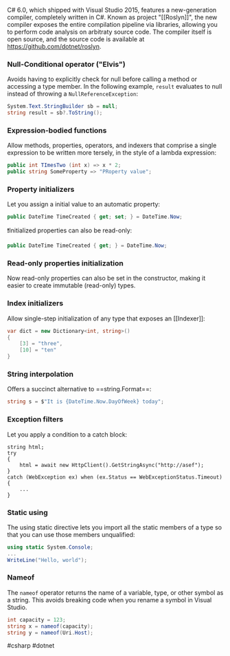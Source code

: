 C# 6.0, which shipped with Visual Studio 2015, features a new-generation compiler, completely written in C#. Known as project "[[Roslyn]]", the new compiler exposes the entire compilation pipeline via libraries, allowing you to perform code analysis on arbitraty source code. The compiler itself is open source, and the source code is available at https://github.com/dotnet/roslyn.

### Null-Conditional operator ("Elvis")

Avoids having to explicitly check for null before calling a method or accessing a type member. In the following example, `result` evaluates to null instead of throwing a `NullReferenceException`:

```csharp
System.Text.StringBuilder sb = null;
string result = sb?.ToString();
```

### Expression-bodied functions

Allow methods, properties, operators, and indexers that comprise a single expression to be written more tersely, in the style of a lambda expression:

```csharp
public int TImesTwo (int x) => x * 2;
public string SomeProperty => "PRoperty value";
```

### Property initializers

Let you assign a initial value to an automatic property:

```csharp
public DateTime TimeCreated { get; set; } = DateTime.Now;
```

❗️Initialized properties can also be read-only:

```csharp
public DateTime TimeCreated { get; } = DateTime.Now;
```

### Read-only properties initialization

Now read-only properties can also be set in the constructor, making it easier to create immutable (read-only) types.

### Index initializers

Allow single-step initialization of any type that exposes an [[Indexer]]:

```csharp
var dict = new Dictionary<int, string>()
{
	[3] = "three",
	[10] = "ten"
}
```

### String interpolation

Offers a succinct alternative to ==string.Format==:

```csharp
string s = $"It is {DateTime.Now.DayOfWeek} today";
```

### Exception filters

Let you apply a condition to a catch block:

```cshap
string html;
try
{
	html = await new HttpClient().GetStringAsync("http://asef");
}
catch (WebException ex) when (ex.Status == WebExceptionStatus.Timeout)
{
	...
}
```

### Static using

The using static directive lets you import all the static members of a type so that you can use those members unqualified:

```csharp
using static System.Console;
...
WriteLine("Hello, world");
```

### Nameof

The `nameof` operator returns the name of a variable, type, or other symbol as a string. This avoids breaking code when you rename a symbol in Visual Studio.

```csharp
int capacity = 123;
string x = nameof(capacity);
string y = nameof(Uri.Host);
```

#csharp #dotnet
